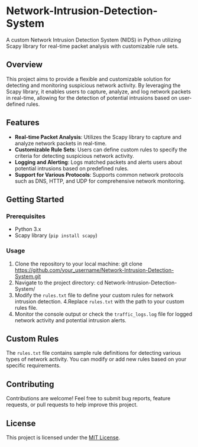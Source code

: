 # Network-Intrusion-Detection-System
A custom Network Intrusion Detection System (NIDS) in Python utilizing Scapy library for real-time packet analysis with customizable rule sets.

## Overview

This project aims to provide a flexible and customizable solution for detecting and monitoring suspicious network activity. By leveraging the Scapy library, it enables users to capture, analyze, and log network packets in real-time, allowing for the detection of potential intrusions based on user-defined rules.

## Features

- **Real-time Packet Analysis**: Utilizes the Scapy library to capture and analyze network packets in real-time.
- **Customizable Rule Sets**: Users can define custom rules to specify the criteria for detecting suspicious network activity.
- **Logging and Alerting**: Logs matched packets and alerts users about potential intrusions based on predefined rules.
- **Support for Various Protocols**: Supports common network protocols such as DNS, HTTP, and UDP for comprehensive network monitoring.

## Getting Started

### Prerequisites

- Python 3.x
- Scapy library (`pip install scapy`)

### Usage

1. Clone the repository to your local machine:
git clone https://github.com/your_username/Network-Intrusion-Detection-System.git
2. Navigate to the project directory:
cd Network-Intrusion-Detection-System/
3. Modify the `rules.txt` file to define your custom rules for network intrusion detection.
4.Replace `rules.txt` with the path to your custom rules file.
5. Monitor the console output or check the `traffic_logs.log` file for logged network activity and potential intrusion alerts.


## Custom Rules

The `rules.txt` file contains sample rule definitions for detecting various types of network activity. You can modify or add new rules based on your specific requirements.


## Contributing

Contributions are welcome! Feel free to submit bug reports, feature requests, or pull requests to help improve this project.

## License

This project is licensed under the [MIT License](LICENSE).


